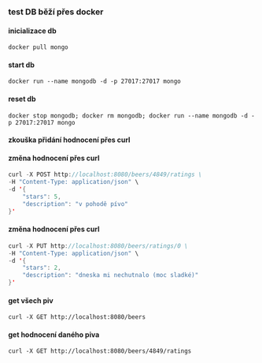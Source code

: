 ### test DB běží přes docker
#### inicializace db
`docker pull mongo`
#### start db
`docker run --name mongodb -d -p 27017:27017 mongo`
#### reset db
`docker stop mongodb; docker rm mongodb; docker run --name mongodb -d -p 27017:27017 mongo`


#### zkouška přidání hodnocení přes curl
#### změna hodnocení přes curl
```java
curl -X POST http://localhost:8080/beers/4849/ratings \
-H "Content-Type: application/json" \
-d '{
    "stars": 5,
    "description": "v pohodě pívo"
}'
```

#### změna hodnocení přes curl
```java
curl -X PUT http://localhost:8080/beers/ratings/0 \
-H "Content-Type: application/json" \
-d '{
    "stars": 2,
    "description": "dneska mi nechutnalo (moc sladké)"
}'
```

#### get všech piv
`curl -X GET http://localhost:8080/beers`

#### get hodnocení daného piva
`curl -X GET http://localhost:8080/beers/4849/ratings`
